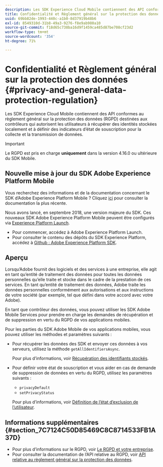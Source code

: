 ```yaml
---
description: Les SDK Experience Cloud Mobile contiennent des API conformes au règlement général sur la protection des données (RGPD) destinées aux contrôleurs qui autorisent les utilisateurs à récupérer des identités stockées localement et à définir des indicateurs d’état de souscription pour la collecte et la transmission de données.
title: Confidentialité et Règlement général sur la protection des données
uuid: 69bb82de-1993-440c-a1b0-8d37919b48b6
exl-id: 8549310d-31b8-49a3-9276-f8e9ab980a10
source-git-commit: f18d65c738ba16d9f1459ca485d87be708cf23d2
workflow-type: tm+mt
source-wordcount: '354'
ht-degree: 71%

---
```


# Confidentialité et Règlement général sur la protection des données {#privacy-and-general-data-protection-regulation}

Les SDK Experience Cloud Mobile contiennent des API conformes au règlement général sur la protection des données (RGPD) destinées aux contrôleurs qui autorisent les utilisateurs à récupérer des identités stockées localement et à définir des indicateurs d’état de souscription pour la collecte et la transmission de données.

>[!IMPORTANT]
>
>Le RGPD est pris en charge **uniquement** dans la version 4.16.0 ou ultérieure du SDK Mobile.

## Nouvelle mise à jour du SDK Adobe Experience Platform Mobile

Vous recherchez des informations et de la documentation concernant le SDK d’Adobe Experience Platform Mobile ? Cliquez [ici](https://aep-sdks.gitbook.io/docs/) pour consulter la documentation la plus récente.

Nous avons lancé, en septembre 2018, une version majeure du SDK. Ces nouveaux SDK Adobe Experience Platform Mobile peuvent être configurés via [Experience Platform Launch](https://www.adobe.com/fr/experience-platform/launch.html).

* Pour commencer, accédez à Adobe Experience Platform Launch.
* Pour consulter le contenu des dépôts du SDK Experience Platform, accédez à [Github : Adobe Experience Platform SDK](https://github.com/Adobe-Marketing-Cloud/acp-sdks).

## Aperçu

Lorsqu’Adobe fournit des logiciels et des services à une entreprise, elle agit en tant qu’entité de traitement des données pour toutes les données personnelles qu’elle traite et stocke dans le cadre de la prestation de ces services. En tant qu’entité de traitement des données, Adobe traite les données personnelles conformément aux autorisations et aux instructions de votre société (par exemple, tel que défini dans votre accord avec votre Adobe).

En tant que contrôleur des données, vous pouvez utiliser les SDK Adobe Mobile Services pour prendre en charge les demandes de récupération et de suppression en vertu du RGPD de vos applications mobiles.

Pour les parties du SDK Adobe Mobile de vos applications mobiles, vous pouvez utiliser les méthodes et paramètres suivants :

* Pour récupérer les données des SDK et envoyer ces données à vos serveurs, utilisez la méthode `getAllIdentifiersAsync`.

   Pour plus d’informations, voir [Récupération des identifiants stockés](/help/ios/c-mob-privacy-gdpr-ios/c-mob-gdpr-ret-stored-ids-ios.md).

* Pour définir votre état de souscription et vous aider en cas de demande de suppression de données en vertu du RGPD, utilisez les paramètres suivants :

   * `privacyDefault`
   * `setPrivacyStatus`

   Pour plus d’informations, voir [Définition de l’état d’exclusion de l’utilisateur](/help/ios/c-mob-privacy-gdpr-ios/privacy.md).

## Informations supplémentaires {#section_7C7124C50D85469C8C8714533FB1A37D}

* Pour plus d’informations sur le RGPD, voir [Le RGPD et votre entreprise](https://www.adobe.com/fr/privacy/general-data-protection-regulation.html).
* Pour consulter la documentation de l’API relative au RGPD, voir [API relative au règlement général sur la protection des données](https://adobe.io/apis/cloudplatform/gdpr.html).
